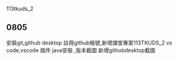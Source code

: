 113tkuds_2

## 0805
安裝git,github desktop
註冊github帳號,新增課堂專案113TKUDS_2
vs code,vscode 插件
java安裝 ,版本截圖
新增githubdesktop截圖
